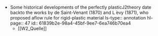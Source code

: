 - Some historical developments of the perfectly plasticJ2theory date backto the works by de Saint-Venant (1870) and L ́evy (1871), who proposed aflow rule for rigid-plastic material
  ls-type:: annotation
  hl-page:: 47
  id:: 61839b2e-98a4-45bf-9ee7-6ea746b70ea4
	- [[W2_Quelle]]